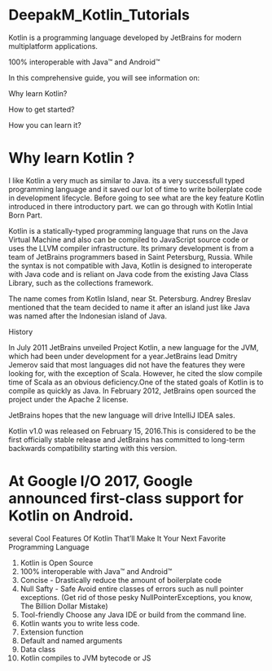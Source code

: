# DeepakM_Kotlin_Tutorials

Kotlin is a programming language developed by JetBrains for modern multiplatform applications.

100% interoperable with Java™ and Android™

In this comprehensive guide, you will see information on:

Why learn Kotlin?

How to get started?

How you can learn it?

# Why learn Kotlin ?
I like Kotlin a very much as similar to Java. its a very successfull typed programming language and it saved our lot of time to write boilerplate code in development lifecycle. Before going to see what are the key feature Kotlin introduced in there introductory part.
we can go through with Kotlin Intial Born Part.

Kotlin is a statically-typed programming language that runs on the Java Virtual Machine and also can be compiled to JavaScript source code or uses the LLVM compiler infrastructure. Its primary development is from a team of JetBrains programmers based in Saint Petersburg, Russia. While the syntax is not compatible with Java, Kotlin is designed to interoperate with Java code and is reliant on Java code from the existing Java Class Library, such as the collections framework.

The name comes from Kotlin Island, near St. Petersburg. Andrey Breslav mentioned that the team decided to name it after an island just like Java was named after the Indonesian island of Java.

History

In July 2011 JetBrains unveiled Project Kotlin, a new language for the JVM, which had been under development for a year.JetBrains lead Dmitry Jemerov said that most languages did not have the features they were looking for, with the exception of Scala. However, he cited the slow compile time of Scala as an obvious deficiency.One of the stated goals of Kotlin is to compile as quickly as Java. In February 2012, JetBrains open sourced the project under the Apache 2 license.

JetBrains hopes that the new language will drive IntelliJ IDEA sales.

Kotlin v1.0 was released on February 15, 2016.This is considered to be the first officially stable release and JetBrains has committed to long-term backwards compatibility starting with this version.

# At Google I/O 2017, Google announced first-class support for Kotlin on Android.

several Cool Features Of Kotlin That’ll Make It Your Next Favorite Programming Language

1.  Kotlin is Open Source
2.  100% interoperable with Java™ and Android™
3.  Concise - Drastically reduce the amount of boilerplate code
4.  Null Safty - Safe Avoid entire classes of errors such as null pointer exceptions.
    (Get rid of those pesky NullPointerExceptions, you know, The Billion Dollar Mistake)
5.  Tool-friendly Choose any Java IDE or build from the command line.
6.  Kotlin wants you to write less code.
7.  Extension function
8.  Default and named arguments
9.  Data class
10. Kotlin compiles to JVM bytecode or JS
